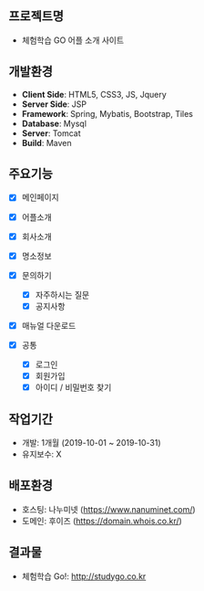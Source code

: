 ## 프로젝트명

- 체험학습 GO 어플 소개 사이트

## 개발환경

- **Client Side**: HTML5, CSS3, JS, Jquery
- **Server Side**: JSP
- **Framework**: Spring, Mybatis, Bootstrap, Tiles
- **Database**: Mysql
- **Server**: Tomcat
- **Build**: Maven

## 주요기능

- [x] 메인페이지

- [x] 어플소개

- [x] 회사소개

- [x] 명소정보

- [x] 문의하기

  - [x] 자주하시는 질문
  - [x] 공지사항

- [x] 매뉴얼 다운로드

- [x] 공통

  - [x] 로그인
  - [x] 회원가입
  - [x] 아이디 / 비밀번호 찾기

## 작업기간

- 개발: 1개월 (2019-10-01 ~ 2019-10-31)
- 유지보수: X

## 배포환경

- 호스팅: 나누미넷 (https://www.nanuminet.com/)
- 도메인: 후이즈 (https://domain.whois.co.kr/)

## 결과물

- 체험학습 Go!: http://studygo.co.kr
